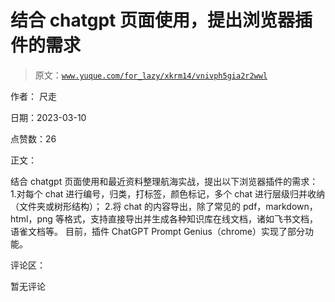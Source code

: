 # 结合 chatgpt 页面使用，提出浏览器插件的需求

> 原文：[`www.yuque.com/for_lazy/xkrm14/vnivph5gia2r2wwl`](https://www.yuque.com/for_lazy/xkrm14/vnivph5gia2r2wwl)

作者： 尺走 

日期：2023-03-10 

点赞数：26 

正文： 

结合 chatgpt 页面使用和最近资料整理航海实战，提出以下浏览器插件的需求： 1.对每个 chat 进行编号，归类，打标签，颜色标记，多个 chat 进行层级归并收纳（文件夹或树形结构）； 2.将 chat 的内容导出，除了常见的 pdf，markdown，html，png 等格式，支持直接导出并生成各种知识库在线文档，诸如飞书文档，语雀文档等。 目前，插件 ChatGPT Prompt Genius（chrome）实现了部分功能。 

评论区： 

暂无评论 

